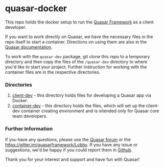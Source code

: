 # quasar-docker 
This repo holds the docker setup to run the [Quasar Framework](http://quasar-framework.org) as a client developer.

If you want to work directly on Quasar, we have the necessary files in the repo itself to start a container. Directions on using them are also in the [Quasar documentation](http://quasar-framework.org/guide/quasar-development-with-docker.html). 

To work with the `quasar-dev` package, git clone this repo to a temporary directory and then copy the files of the `/quasar-dev` directory to where you'd like to start your project. Further instruction for working with the container files are in the respective directories.

### Directories

1. [client-dev](https://github.com/quasarframework/quasar-docker/tree/master/client-dev) - this directory holds files for developing a Quasar app via Docker. 
2. [container-dev](https://github.com/quasarframework/quasar-docker/tree/master/quasar-dev) - this directory holds the files, which will set up the client-dev container creating environment and is intended only for Quasar core team developers.

### Further Information

If you have any questions, please use the [Quasar forum](http://forum.quasar-framework.org/) or the https://gitter.im/quasarframework/Lobby. If you have any issue or suggestions, we'd be happy if you could report them in [Github](https://github.com/quasarframework/quasar-docker).

Thank you for your interest and support and have fun with Quasar!
 

